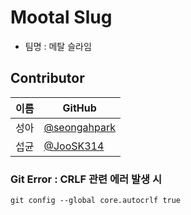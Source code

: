 # Mootal Slug
- 팀명 : 메탈 슬라임

## Contributor
|이름|GitHub|
|---|---|
|성아|[@seongahpark](https://github.com/seongahpark)|
|섭균|[@JooSK314](https://github.com/JooSK314)|

### Git Error : CRLF 관련 에러 발생 시
```
git config --global core.autocrlf true
```